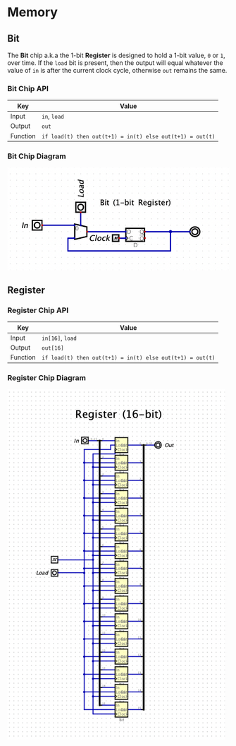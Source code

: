 # Memory

## Bit
The **Bit** chip a.k.a the 1-bit **Register** is designed to hold a 1-bit value, `0` or `1`, over time. If the `load` bit is present, then
the output will equal whatever the value of `in` is after the current clock cycle, otherwise `out` remains the same.

### Bit Chip API
|Key|Value|
|---|---|
|Input| `in`, `load` |
|Output| `out` |
|Function| `if load(t) then out(t+1) = in(t) else out(t+1) = out(t)` |

### Bit Chip Diagram
![Bit Chip Diagram](../static/03-memory/bit.png)

## Register


### Register Chip API
|Key|Value|
|---|---|
|Input| `in[16]`, `load` |
|Output| `out[16]` |
|Function| `if load(t) then out(t+1) = in(t) else out(t+1) = out(t)` |

### Register Chip Diagram
![Register Chip Diagram](../static/03-memory/register.png)